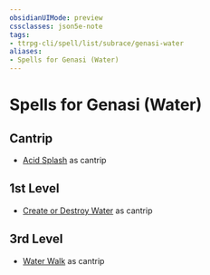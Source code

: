 ```yaml
---
obsidianUIMode: preview
cssclasses: json5e-note
tags:
- ttrpg-cli/spell/list/subrace/genasi-water
aliases:
- Spells for Genasi (Water)
---
```

# Spells for Genasi (Water)

## Cantrip

- [Acid Splash](/3-Mechanics/CLI/Compendium/spells/acid-splash.md "PHB") as cantrip

## 1st Level

- [Create or Destroy Water](/3-Mechanics/CLI/Compendium/spells/create-or-destroy-water.md "PHB") as cantrip

## 3rd Level

- [Water Walk](/3-Mechanics/CLI/Compendium/spells/water-walk.md "PHB") as cantrip